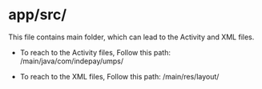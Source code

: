 # app/src/ 
This file contains main folder, which can lead to the Activity and XML files.

  - To reach to the Activity files, Follow this path: /main/java/com/indepay/umps/

  - To reach to the XML files, Follow this path: /main/res/layout/



